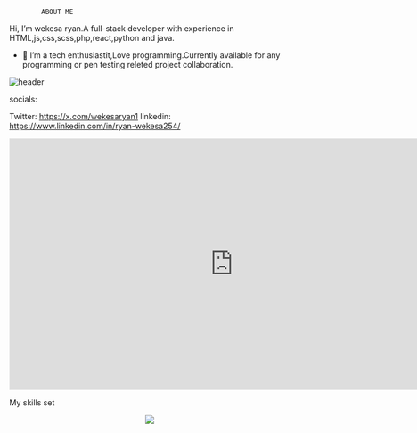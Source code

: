             ABOUT ME 

Hi, I’m wekesa ryan.A full-stack developer with experience in HTML,js,css,scss,php,react,python and java.
- 👀 I’m a tech  enthusiastit,Love programming.Currently available for any programming or pen testing releted project collaboration.
  


![header](https://github.com/wekesaryan/wekesaryan/assets/113826742/4784760a-f1d6-4d3e-8b24-8b8f30e2ead9)


socials:

Twitter: https://x.com/wekesaryan1    linkedin: https://www.linkedin.com/in/ryan-wekesa254/ 
<iframe style="border: 1px solid rgba(0, 0, 0, 0.1);" width="800" height="450" src="https://www.figma.com/embed?embed_host=share&url=https%3A%2F%2Fwww.figma.com%2Fdesign%2FDG5bxpx8js92SAHbep4gbY%2FX-FREE-SVG-LOGO-%257C-Elon-Musk-x.com-(Community)%3Fnode-id%3D0-1%26t%3DT6rjBolvQxMO0DzC-1" allowfullscreen><a href="https://x.com/wekesaryan1"></a></iframe>

My skills set                                                                                                                                                                                                        
  
  

  
<p align="center">
  <a href="https://skillicons.dev">
    <img src="https://skillicons.dev/icons?i=git,html,css,js,python,java,kubernetes,docker,c,figma" />
  </a>
</p>                    
  
